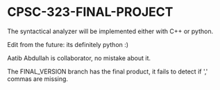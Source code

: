 # CPSC-323-FINAL-PROJECT
The syntactical analyzer will be implemented either with C++ or python.

Edit from the future: its definitely python :)

Aatib Abdullah is collaborator, no mistake about it.


The FINAL_VERSION branch has the final product, it fails to detect if ',' commas are missing.


